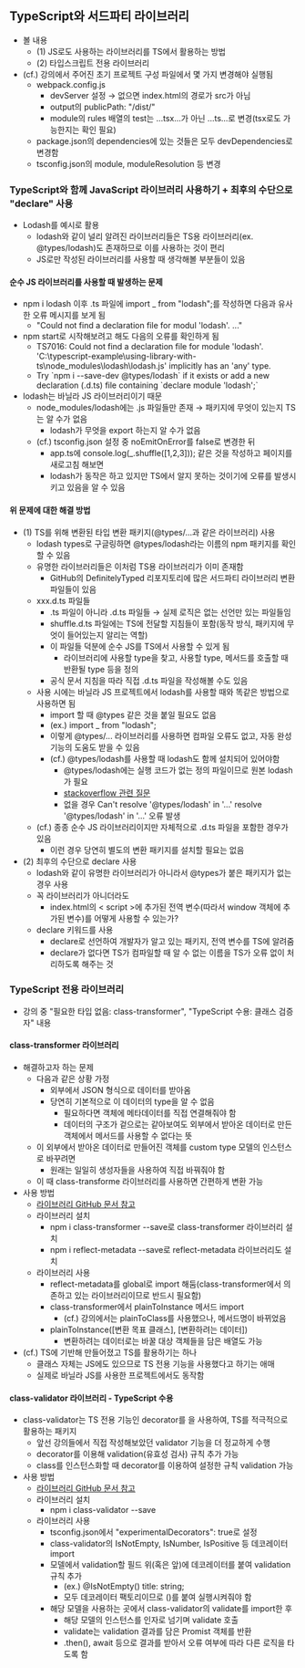 ## TypeScript와 서드파티 라이브러리
- 볼 내용
  - (1) JS로도 사용하는 라이브러리를 TS에서 활용하는 방법
  - (2) 타입스크립트 전용 라이브러리
- (cf.) 강의에서 주어진 초기 프로젝트 구성 파일에서 몇 가지 변경해야 실행됨
  - webpack.config.js
    - devServer 설정 → 없으면 index.html의 경로가 src가 아님
    - output의 publicPath: "/dist/"
    -   module의 rules 배열의 test는 ...tsx...가 아닌 ...ts...로 변경(tsx로도 가능한지는 확인 필요)
  - package.json의 dependencies에 있는 것들은 모두 devDependencies로 변경함
  - tsconfig.json의 module, moduleResolution 등 변경

### TypeScript와 함께 JavaScript 라이브러리 사용하기 + 최후의 수단으로 "declare" 사용
- Lodash를 예시로 활용
  - lodash와 같이 널리 알려진 라이브러리들은 TS용 라이브러리(ex. @types/lodash)도 존재하므로 이를 사용하는 것이 편리
  - JS로만 작성된 라이브러리를 사용할 때 생각해볼 부분들이 있음

#### 순수 JS 라이브러리를 사용할 때 발생하는 문제
- npm i lodash 이후 .ts 파일에 import _ from "lodash";를 작성하면 다음과 유사한 오류 메시지를 보게 됨
  - "Could not find a declaration file for modul 'lodash'. ..."
- npm start로 시작해보려고 해도 다음의 오류를 확인하게 됨
  - TS7016: Could not find a declaration file for module 'lodash'. 'C:\typescript-example\using-library-with-ts\node_modules\lodash\lodash.js' implicitly has an 'any' type.
  - Try \`npm i --save-dev @types/lodash\` if it exists or add a new declaration (.d.ts) file containing \`declare module 'lodash';\`
- lodash는 바닐라 JS 라이브러리이기 때문
  - node_modules/lodash에는 .js 파일들만 존재 → 패키지에 무엇이 있는지 TS는 알 수가 없음
    - lodash가 무엇을 export 하는지 알 수가 없음
  - (cf.) tsconfig.json 설정 중 noEmitOnError를 false로 변경한 뒤
    - app.ts에 console.log(_.shuffle([1,2,3])); 같은 것을 작성하고 페이지를 새로고침 해보면
    - lodash가 동작은 하고 있지만 TS에서 알지 못하는 것이기에 오류를 발생시키고 있음을 알 수 있음

#### 위 문제에 대한 해결 방법
- (1) TS를 위해 변환된 타입 변환 패키지\(@types/...과 같은 라이브러리\) 사용
  - lodash types로 구글링하면 @types/lodash라는 이름의 npm 패키지를 확인할 수 있음
  - 유명한 라이브러리들은 이처럼 TS용 라이브러리가 이미 존재함
    - GitHub의 DefinitelyTyped 리포지토리에 많은 서드파티 라이브러리 변환 파일들이 있음
  - xxx.d.ts 파일들
    - .ts 파일이 아니라 .d.ts 파일들 → 실제 로직은 없는 선언만 있는 파일들임
    - shuffle.d.ts 파일에는 TS에 전달할 지침들이 포함(동작 방식, 패키지에 무엇이 들어있는지 알리는 역할)
    - 이 파일들 덕분에 순수 JS를 TS에서 사용할 수 있게 됨
      - 라이브러리에 사용할 type을 찾고, 사용할 type, 메서드를 호출할 때 반환될 type 등을 정의
    - 공식 문서 지침을 따라 직접 .d.ts 파일을 작성해볼 수도 있음
  - 사용 시에는 바닐라 JS 프로젝트에서 lodash를 사용할 때와 똑같은 방법으로 사용하면 됨
    - import 할 때 @types 같은 것을 붙일 필요도 없음
    - (ex.) import _ from "lodash";
    - 이렇게 @types/... 라이브러리를 사용하면 컴파일 오류도 없고, 자동 완성 기능의 도움도 받을 수 있음
    - (cf.) @types/lodash를 사용할 때 lodash도 함께 설치되어 있어야함
      - @types/lodash에는 실행 코드가 없는 정의 파일이므로 원본 lodash가 필요
      - [stackoverflow 관련 질문](https://stackoverflow.com/questions/41530219/module-not-found-error-cannot-resolve-module-types-lodash)
      - 없을 경우 Can't resolve '@types/lodash' in '...' resolve '@types/lodash' in '...' 오류 발생
  - (cf.) 종종 순수 JS 라이브러리이지만 자체적으로 .d.ts 파일을 포함한 경우가 있음
    - 이런 경우 당연히 별도의 변환 패키지를 설치할 필요는 없음
- (2) 최후의 수단으로 declare 사용
  - lodash와 같이 유명한 라이브러리가 아니라서 @types가 붙은 패키지가 없는 경우 사용
  - 꼭 라이브러리가 아니더라도
    - index.html의 < script >에 추가된 전역 변수(따라서 window 객체에 추가된 변수)를 어떻게 사용할 수 있는가?
  - declare 키워드를 사용
    - declare로 선언하여 개발자가 알고 있는 패키지, 전역 변수를 TS에 알려줌
    - declare가 없다면 TS가 컴파일할 때 알 수 없는 이름을 TS가 오류 없이 처리하도록 해주는 것

### TypeScript 전용 라이브러리
- 강의 중 "필요한 타입 없음: class-transformer", "TypeScript 수용: 클래스 검증자" 내용

#### class-transformer 라이브러리
- 해결하고자 하는 문제
  - 다음과 같은 상황 가정
    - 외부에서 JSON 형식으로 데이터를 받아옴
    - 당연히 기본적으로 이 데이터의 type을 알 수 없음
      - 필요하다면 객체에 메타데이터를 직접 연결해줘야 함
      - 데이터의 구조가 겉으로는 같아보여도 외부에서 받아온 데이터로 만든 객체에서 메서드를 사용할 수 없다는 뜻
  - 이 외부에서 받아온 데이터로 만들어진 객체를 custom type 모델의 인스턴스로 바꾸려면
    - 원래는 일일히 생성자들을 사용하여 직접 바꿔줘야 함
  - 이 때 class-transforme 라이브러리를 사용하면 간편하게 변환 가능
- 사용 방법
  - [라이브러리 GitHub 문서 참고](https://github.com/typestack/class-transformer)
  - 라이브러리 설치
    - npm i class-transformer --save로 class-transformer 라이브러리 설치
    - npm i reflect-metadata --save로 reflect-metadata 라이브러리도 설치
  - 라이브러리 사용
    - reflect-metadata를 global로 import 해둠(class-transformer에서 의존하고 있는 라이브러리이므로 반드시 필요함)
    - class-transformer에서 plainToInstance 메서드 import
      - (cf.) 강의에서는 plainToClass를 사용했으나, 메서드명이 바뀌었음
    - plainToInstance(\[변환 목표 클래스\], \[변환하려는 데이터\])
      - 변환하려는 데이터로는 바꿀 대상 객체들을 담은 배열도 가능
- (cf.) TS에 기반해 만들어졌고 TS를 활용하기는 하나
  - 클래스 자체는 JS에도 있으므로 TS 전용 기능을 사용했다고 하기는 애매
  - 실제로 바닐라 JS를 사용한 프로젝트에서도 동작함

#### class-validator 라이브러리 - TypeScript 수용
- class-validator는 TS 전용 기능인 decorator를 을 사용하여, TS를 적극적으로 활용하는 패키지
  - 앞선 강의들에서 직접 작성해보았던 validator 기능을 더 정교하게 수행
  - decorator를 이용해 validation(유효성 검사) 규칙 추가 가능
  - class를 인스턴스화할 때 decorator를 이용하여 설정한 규칙 validation 가능
- 사용 방법
  - [라이브러리 GitHub 문서 참고](https://github.com/typestack/class-validator)
  - 라이브러리 설치
    - npm i class-validator --save
  - 라이브러리 사용
    - tsconfig.json에서 "experimentalDecorators": true로 설정
    - class-validator의 IsNotEmpty, IsNumber, IsPositive 등 데코레이터 import
    - 모델에서 validation할 필드 위(혹은 앞)에 데코레이터를 붙여 validation 규칙 추가
      - (ex.) @IsNotEmpty() title: string;
      - 모두 데코레이터 팩토리이므로 ()를 붙여 실행시켜줘야 함
    - 해당 모델을 사용하는 곳에서 class-validator의 validate를 import한 후
      - 해당 모델의 인스턴스를 인자로 넘기며 validate 호출
      - validate는 validation 결과를 담은 Promist 객체를 반환
      - .then(), await 등으로 결과를 받아서 오류 여부에 따라 다른 로직을 타도록 함

